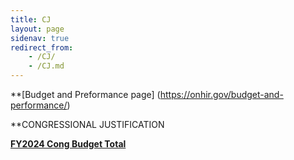 ```yaml
---
title: CJ
layout: page
sidenav: true
redirect_from:
    - /CJ/
    - /CJ.md
--- 
```

**[Budget and Preformance page] (https://onhir.gov/budget-and-performance/)

**CONGRESSIONAL JUSTIFICATION

[**FY2024 Cong Budget Total**]({{site.baseurl}}/assets/documents/CJ/FY2024-Cong-Budget-Total.pdf)
